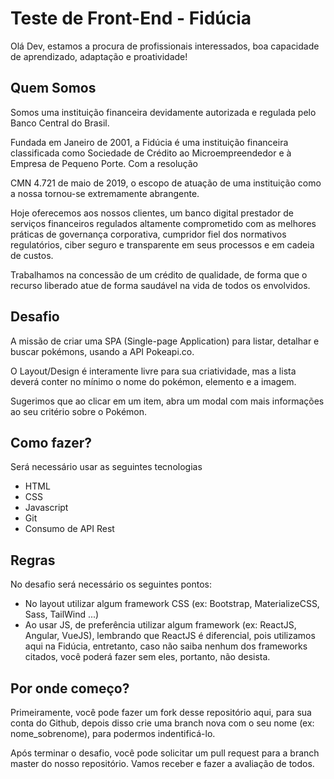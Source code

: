 # Teste de Front-End - Fidúcia

Olá Dev, estamos a procura de profissionais interessados, boa capacidade de aprendizado, adaptação e proatividade!

## Quem Somos

Somos uma instituição financeira devidamente autorizada e regulada pelo Banco Central do Brasil.

Fundada em Janeiro de 2001, a Fidúcia é uma instituição financeira classificada como Sociedade de Crédito ao Microempreendedor e à Empresa de Pequeno Porte. Com a resolução

CMN 4.721 de maio de 2019, o escopo de atuação de uma instituição como a nossa tornou-se extremamente abrangente.

Hoje oferecemos aos nossos clientes, um banco digital prestador de serviços financeiros regulados altamente comprometido com as melhores práticas de governança corporativa, cumpridor fiel dos normativos regulatórios, ciber seguro e transparente em seus processos e em cadeia de custos.

Trabalhamos na concessão de um crédito de qualidade, de forma que o recurso liberado atue de forma saudável na vida de todos os envolvidos.

## Desafio

A missão de criar uma SPA (Single-page Application) para listar, detalhar e buscar pokémons, usando a API Pokeapi.co.

O Layout/Design é interamente livre para sua criatividade, mas a lista deverá conter no mínimo o nome do pokémon, elemento e a imagem.

Sugerimos que ao clicar em um item, abra um modal com mais informações ao seu critério sobre o Pokémon.

## Como fazer?

Será necessário usar as seguintes tecnologias

- HTML
- CSS
- Javascript
- Git
- Consumo de API Rest

## Regras

No desafio será necessário os seguintes pontos:

- No layout utilizar algum framework CSS (ex: Bootstrap, MaterializeCSS, Sass, TailWind ...)
- Ao usar JS, de preferência utilizar algum framework (ex: ReactJS, Angular, VueJS), lembrando que ReactJS é diferencial, pois utilizamos aqui na Fidúcia, entretanto, caso não saiba nenhum dos frameworks citados, você poderá fazer sem eles, portanto, não desista.

## Por onde começo?

Primeiramente, você pode fazer um fork desse repositório aqui, para sua conta do Github, depois disso crie uma branch nova com o seu nome (ex: nome_sobrenome), para podermos indentificá-lo.

Após terminar o desafio, você pode solicitar um pull request para a branch master do nosso repositório. Vamos receber e fazer a avaliação de todos.
